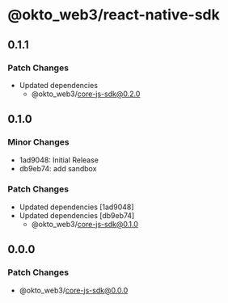 # @okto_web3/react-native-sdk

## 0.1.1

### Patch Changes

- Updated dependencies
  - @okto_web3/core-js-sdk@0.2.0

## 0.1.0

### Minor Changes

- 1ad9048: Initial Release
- db9eb74: add sandbox

### Patch Changes

- Updated dependencies [1ad9048]
- Updated dependencies [db9eb74]
  - @okto_web3/core-js-sdk@0.1.0

## 0.0.0

### Patch Changes

- @okto_web3/core-js-sdk@0.0.0
